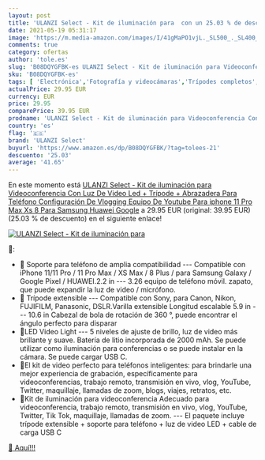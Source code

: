 ```yaml
---
layout: post
title: 'ULANZI Select - Kit de iluminación para  con un 25.03 % de descuento'
date: 2021-05-19 05:31:17
image: 'https://m.media-amazon.com/images/I/41gMaPO1vjL._SL500_._SL400_.jpg'
comments: true
category: ofertas
author: 'tole.es'
slug: 'B08DQYGFBK-es ULANZI Select - Kit de iluminación para Videoconferencia...'
sku: 'B08DQYGFBK-es'
tags: [ 'Electrónica','Fotografía y videocámaras','Trípodes completos','Trípodes y monopies','iphone','ulanzi select', ]
actualPrice: 29.95 EUR
currency: EUR
price: 29.95
comparePrice: 39.95 EUR
prodname: 'ULANZI Select - Kit de iluminación para Videoconferencia Con Luz De Video Led + Trípode + Abrazadera Para Teléfono Configuración De Vlogging Equipo De Youtube Para iphone 11 Pro Max Xs 8 Para Samsung Huawei Google'
country: 'es'
flag: '🇪🇸'
brand: 'ULANZI Select'
buyurl: 'https://www.amazon.es/dp/B08DQYGFBK/?tag=tolees-21'
descuento: '25.03'
average: '41.65'
---
```


En este momento está [ULANZI Select - Kit de iluminación para Videoconferencia Con Luz De Video Led + Trípode + Abrazadera Para Teléfono Configuración De Vlogging Equipo De Youtube Para iphone 11 Pro Max Xs 8 Para Samsung Huawei Google](https://www.amazon.es/dp/B08DQYGFBK/?tag=tolees-21) a 29.95 EUR (original: 39.95 EUR) (25.03 %  de descuento) en el siguiente enlace!

[![ULANZI Select - Kit de iluminación para ](https://m.media-amazon.com/images/I/41gMaPO1vjL._SL500_._SL400_.jpg)](https://www.amazon.es/dp/B08DQYGFBK/?tag=tolees-21)

🔎:

- 💜 Soporte para teléfono de amplia compatibilidad --- Compatible con iPhone 11/11 Pro / 11 Pro Max / XS Max / 8 Plus / para Samsung Galaxy / Google Pixel / HUAWEI.2.2 in --- 3.26 equipo de teléfono móvil. zapato, que puede expandir la luz de video / micrófono.
- 💜 Trípode extensible --- Compatible con Sony, para Canon, Nikon, FUJIFILM, Panasonic, DSLR.Varilla extensible Longitud escalable 5.9 in --- 10.6 in Cabezal de bola de rotación de 360 ​​°, puede encontrar el ángulo perfecto para disparar
- 💜LED Video Light --- 5 niveles de ajuste de brillo, luz de video más brillante y suave. Batería de litio incorporada de 2000 mAh. Se puede utilizar como iluminación para conferencias o se puede instalar en la cámara. Se puede cargar USB C.
- 💜El kit de video perfecto para teléfonos inteligentes: para brindarle una mejor experiencia de grabación, específicamente para videoconferencias, trabajo remoto, transmisión en vivo, vlog, YouTube, Twitter, maquillaje, llamadas de zoom, blogs, viajes, retratos, etc.
- 💜Kit de iluminación para videoconferencia Adecuado para videoconferencia, trabajo remoto, transmisión en vivo, vlog, YouTube, Twitter, Tik Tok, maquillaje, llamadas de zoom. --- El paquete incluye trípode extensible + soporte para teléfono + luz de video LED + cable de carga USB C

[🛒 Aquí!!!](https://www.amazon.es/dp/B08DQYGFBK/?tag=tolees-21)
